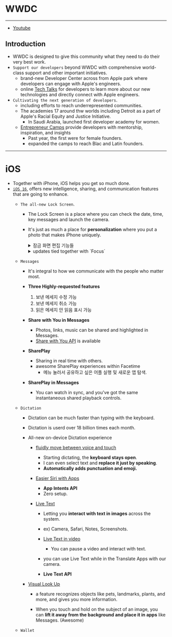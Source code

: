 # WWDC
---

- <a href="https://youtu.be/q5D55G7Ejs8">Youtube</a>

## Introduction
- WWDC is designed to give this community what they need to do their very best work.
- `Support our developers` beyond WWDC with comprehensive world-class support and other important initiatives.
    - brand-new Developer Center across from Apple park where developers can engage with Apple's engineers.
    - online <a href="https://developer.apple.com/kr/tech-talks/">Tech Talks</a> for developers to learn more about our new technologies and directly connect with Apple engineers.
- `Cultivating the next generation of developers`.
    - including efforts to reach underrepresented communities.
    - The academies 17 around thw worlds including Detroit as a part of Apple's Racial Equity and Justice Initiative.
        - In Saudi Arabia, launched first developer academy for women.
    - <a href="https://developer.apple.com/entrepreneur-camp/">Entrepreneur Camps</a> provide developers with mentorship, inspiration, and insights
        - Past year, the first were for female founders.
        - expanded the camps to reach Blac and Latin founders.

---

# iOS

- Together with iPhone, iOS helps you get so much done.
- <a href="https://www.apple.com/kr/ios/ios-16-preview/">`iOS 16`</a>, offers new intelligence, sharing, and communication features that are going to enhance.
    - `The all-new Lock Screen`. 


        - The Lock Screen is a place where you can check the date, time, key messages and launch the camera.
        - It's just as much a place for **personalization** where you put a photo that makes iPhone uniquely.

            <details>
            <summary> 잠금 화면 편집 기능들 </summary>


            1. 잠금 화면 <ins>***꾹 누르면***</ins> 편집 가능

            2. <ins>***Swipe***</ins> to try out different styles that automatically change that 색깔, 배경, 폰트

            3. All I need to do is <ins>***tap on any element***</ins> of the Lock Screen to start editing.

            4. <ins>***두 손가락으로 터치***</ins>시 element 이동 가능

            5. <ins>***Widgets***</ins> are useful for getting information at a glance.

            6. Bring up our brand-new wallpaper gallery which <ins>***showcases a bunch of options for inspiration***</ins>.
                - There are planty of choose from here.
                - Photo Shuffle, Suggested Photos, Weather & Astronomy, Emoji, Collections, ...
                - It can <ins>***animates fluidly as I swipe into the Home Screen***</ins>.

            7. For developers, <ins>***WidgetKit***</ins> makes it quick and easy to put information.

            8. <ins>***Notifications***</ins> now roll in from the bottom.

                - <ins>***Live Activities***</ins> : staying on top of things that are happening in real time.

                - **For developers**, <ins>Live Activities API</ins>

                - ex) NBA game, Uber ride, NRC
                    - Music controls can expand to a full screen view.


            </details>

            <details>
            <summary> updates tied together with `Focus` </summary>

            - Focus has helped people reduce distractions. And this year, taking it further.

            - These updates help you draw boundaries and find balance throughout all of the moments in life.

            1. <ins>***choice of multiple Lock Screens***</ins> tied to a particular Focus.(특정 집중 모드)
                - this means that with just a swipe, you can activate your Personal Focus.
                    - Showing dedicated Widgets, Notifications, Home Screen
                    
            2. `Focus filters`, which let you filter out distracting content.
                - ex) In Safari, Instead of seeing all of your websites, you can turn on the 'Work' Focus filter and ***see only the tabs that relate to work.***
                - also in Messages, Mail, Calendar.

                - **For developers**, <ins>Focus filter API</ins>
            </details>
    

    - `Messages`
        
        - It's integral to how we communicate with the people who matter most.

        - **Three Highly-requested features**
            1. 보낸 메세지 수정 가능
            2. 보낸 메세지 취소 가능
            3. 읽은 메세지 안 읽음 표시 가능

        - **Share with You in Messages**
            - Photos, links, music can be shared and highlighted in Messages.
            - <ins>Share with You API</ins> is available
        
        - **SharePlay**
            - Sharing in real time with others.
            - awesome SharePlay experiences within Facetime
                - 메뉴 눌러서 공유하고 싶은 어플 실행 및 새로운 앱 탐색.

        - **SharePlay in Messages**
            - You can watch in sync, and you've got the same instantaneous shared playback controls.

    - `Dictation`

        - Dictation can be much faster than typing with the keyboard.
        - Dictation is userd over 18 billion times each month.
        - All-new on-device Dictation experience
        

            - <ins>fluidly move between voice and touch</ins>

                - Starting dictating, the **keyboard stays open**.
                - I can even select text and **replace it just by speaking**.
                - **Automatically adds punctuation and emoji.**
            
            - <ins>Easier Siri with Apps</ins>
            
                - **App Intents API**
                - Zero setup.

            - <ins>Live Text</ins>

                - Letting you **interact with text in images** across the system.
                - ex) Camera, Safari, Notes, Screenshots.

                - <ins>Live Text in video</ins>
                    - You can pause a video and interact with text.

                - you can use Live Text while in the Translate Apps with our camera. 

                - **Live Text API**

        - <ins>Visual Look Up</ins>

            - a feature recognizes objects like pets, landmarks, plants, and more, and gives you more information.

            - When you touch and hold on the subject of an image, you can **lift it away from the background and place it in apps** like Messages. (Awesome)

    - `Wallet`
    
